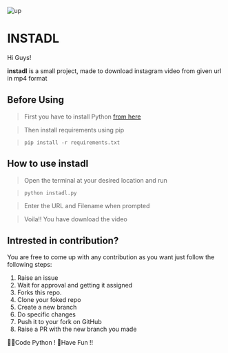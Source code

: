 ![up](https://user-images.githubusercontent.com/63474879/133498976-a4fe204c-7865-4a11-95c7-ddf3eed4d7ee.gif)
# INSTADL

Hi Guys! 

**instadl** is a small project, made to download instagram video from given url in mp4 format

## Before Using

> First you have to install Python [from here](https://www.python.org/downloads/)

>  Then install requirements using pip

>  <code>pip install -r requirements.txt</code>

## How to use instadl

> Open the terminal at your desired location and run

> <code>python instadl.py</code>

> Enter the URL and Filename when prompted

> Voila!! You have download the video

## Intrested in contribution?

You are free to come up with any contribution as you want just follow the following steps:

1.  Raise an issue
2.  Wait for approval and getting it assigned
3.  Forks this repo.
4.  Clone your foked repo
5.  Create a new branch
6.  Do specific changes
7.  Push it to your fork on GitHub
8.  Raise a PR with the new branch you made

👩‍💻Code Python ! 🎉Have Fun !!
